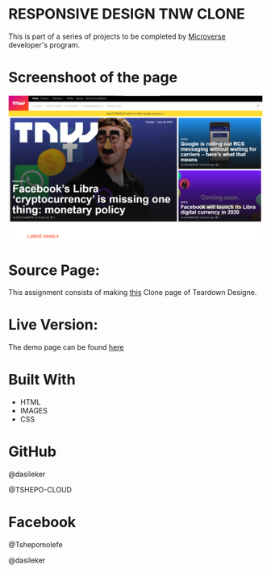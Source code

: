 # RESPONSIVE DESIGN TNW CLONE
This is part of a series of projects to be completed by [Microverse](microverse.org) developer's program.

# Screenshoot of the page
![screenshot](assets/images/screenshots.png)


# Source Page:
This assignment consists of making [this](https://thenextweb.com/) Clone page of Teardown Designe.

# Live Version:
The demo page can be found [here](https://raw.githack.com/dasileker/responsive-page/page/index.html)



# Built With
- HTML<br>
- IMAGES<br>
- CSS <br>

# GitHub
@dasileker

@TSHEPO-CLOUD

# Facebook
@Tshepomolefe

@dasileker







